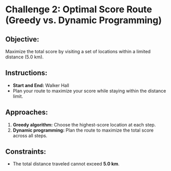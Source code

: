 
# Challenge 2: Optimal Score Route (Greedy vs. Dynamic Programming)

## Objective:
Maximize the total score by visiting a set of locations within a limited distance (5.0 km).

## Instructions:
- **Start and End:** Walker Hall
- Plan your route to maximize your score while staying within the distance limit.

## Approaches:
1. **Greedy algorithm:** Choose the highest-score location at each step.
2. **Dynamic programming:** Plan the route to maximize the total score across all steps.

## Constraints:
- The total distance traveled cannot exceed **5.0 km**.

